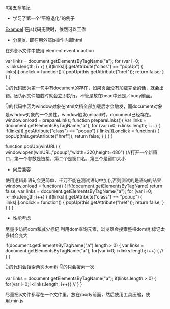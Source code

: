 #第五章笔记

* 学习了第一个“平稳退化”的例子

<a href="http://www.example.com/" onclick="popUp(this.href);return false;">Exampel</a>   在js代码无效时，依然可以工作

* 分离js，即在用外部js操作内部html

在外部js文件中使用 element.event = action

var links = document.getElementsByTagName("a");
for (var i=0; i<links.length; i++) {
    if(links[i].getAttribute("class") == "popUp") {
        links[i].onclick = function() {
            popUp(this.getAttribute("href"));
            return false;
        }
    }
}

👆的代码因为第一句中有document的存在，如果页面没有加载完全的话，就会出错。因为js文件加载时就会立即执行，不管是放在head中还是／body前面。

👇的代码中因为window对象在html文档全部加载后才会触发，而document对象是window对象的一个属性。window触发onload时，document已经存在。
window.onload = prepareLinks;
function prepareLinks(){
    var links = document.getElementsByTagName("a");
    for (var i=0; i<links.length; i++) {
        if(links[i].getAttribute("class") == "popup") {
            links[i].onclick = function() {
                popUp(this.getAttribute("href"));
                return false;
            }
        }
    }
}

function popUp(winURL) {
    window.open(winURL,"popup","width=320,height=480")
}//打开一个新窗口，第一个参数是链接，第二个是窗口名，第三个是窗口大小


* 向后兼容

使用逻辑非语句会更简单，千万不能在测试语句中加(),否则测试的是语句的结果
window.onload = function() {
    if(!document.getElementsByTagName) return false;
    var links = document.getElementsByTagName("a");
    for (var i=0; i<links.length; i++) {
        if(links[i].getAttribute("class") == "popup") {
            links[i].onclick = function() {
                popUp(this.getAttribute("href"));
                return false;
            }
        }
    }
}

* 性能考虑

尽量少访问dom和减少标记
利用dom查询元素，浏览器会搜索整棵dom树,标记太多树会变大

if(document.getElementsByTagName("a").length > 0) {
    var links = document.getElementsByTagName("a");
    for(var i=0; i<links.length; i++) {
        //
    }
}

👆的代码会搜索两次dom树
👇的只会搜索一次

var links = document.getElementsByTagName("a");
if(links.length > 0) {
    for(var i=0; i<links.length; i++){
        //
    }
}

尽量把js文件都写在一个文件里，放在/body前面，然后使用工具压缩，使用.min.js
